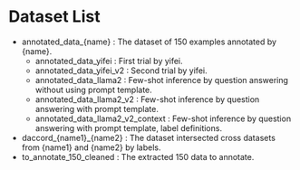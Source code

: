 # Dataset List

- annotated_data_{name} : The dataset of 150 examples annotated by {name}.
    - annotated_data_yifei : First trial by yifei.
    - annotated_data_yifei_v2 : Second trial by yifei.
    - annotated_data_llama2 : Few-shot inference by question answering without using prompt template.
    - annotated_data_llama2_v2 : Few-shot inference by question answering with prompt template.
    - annotated_data_llama2_v2_context : Few-shot inference by question answering with prompt template, label definitions.
- daccord_{name1}_{name2} : The dataset intersected cross datasets from {name1} and {name2} by labels.
- to_annotate_150_cleaned : The extracted 150 data to annotate.